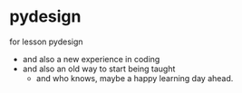 # pydesign
for lesson pydesign
- and also a new experience in coding
- and also an old way to start being taught
    - and who knows, maybe a happy learning day ahead.